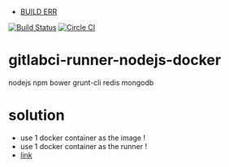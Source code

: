 
- [BUILD ERR](https://registry.hub.docker.com/u/brownman/runner2/builds_history/91918/)

[![Build Status](https://travis-ci.org/brownman/runner2.svg?branch=master)](https://travis-ci.org/brownman/runner2)
[![Circle CI](https://circleci.com/gh/brownman/runner2.svg?style=svg)](https://circleci.com/gh/brownman/runner2)

gitlabci-runner-nodejs-docker
=============================

nodejs npm bower grunt-cli redis mongodb


solution
====
- use 1 docker container as the image !
- use 1 docker container as the runner !
- [link](http://dockerfile.github.io/#/ruby-runtime)

